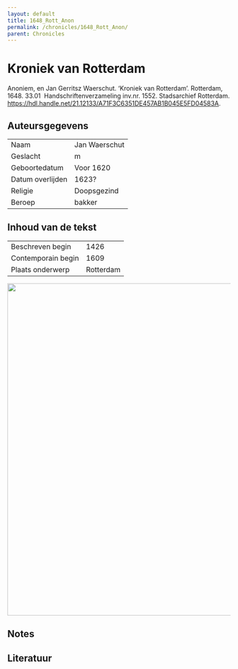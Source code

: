 ```yaml
---
layout: default
title: 1648_Rott_Anon
permalink: /chronicles/1648_Rott_Anon/
parent: Chronicles
--- 
```



# Kroniek van Rotterdam 

Anoniem, en Jan Gerritsz Waerschut. ‘Kroniek van Rotterdam’. Rotterdam, 1648. 33.01  Handschriftenverzameling inv.nr. 1552. Stadsarchief Rotterdam. https://hdl.handle.net/21.12133/A71F3C6351DE457AB1B045E5FD04583A. 

## Auteursgegevens 

| | | 
| --------------- | --------------- | 
| Naam | Jan Waerschut | 
| Geslacht | m | 
| Geboortedatum | Voor 1620 | 
| Datum overlijden | 1623? | 
| Religie | Doopsgezind | 
| Beroep | bakker | 

## Inhoud van de tekst 

| | | 
| --------------- | --------------- | 
| Beschreven begin | 1426 | 
| Contemporain begin | 1609 | 
| Plaats onderwerp | Rotterdam | 

[<img src="..\..\barplots_chronicles\1648_Rott_Anon.jpg" width="750"/>](..\..\barplots_chronicles\1648_Rott_Anon.jpg) 

## Notes 

## Literatuur 

